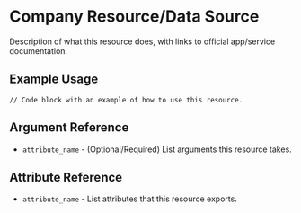 # Company Resource/Data Source

Description of what this resource does, with links to official
app/service documentation.

## Example Usage

```hcl
// Code block with an example of how to use this resource.
```

## Argument Reference

* `attribute_name` - (Optional/Required) List arguments this resource takes.

## Attribute Reference

* `attribute_name` - List attributes that this resource exports.